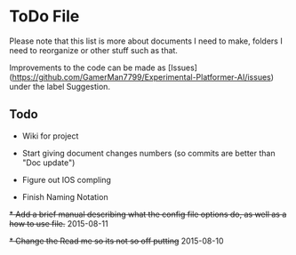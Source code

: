 # ToDo File

Please note that this list is more about documents I need to make, folders I need to reorganize or other stuff such as that.

Improvements to the code can be made as [Issues] (https://github.com/GamerMan7799/Experimental-Platformer-AI/issues) under the label Suggestion.

## Todo

* Wiki for project

* Start giving document changes numbers (so commits are better than "Doc update")

* Figure out IOS compling 

* Finish Naming Notation

~~* Add a brief manual describing what the config file options do, as well as a how to use file.~~ 2015-08-11

~~* Change the Read me so its not so off putting~~ 2015-08-10


